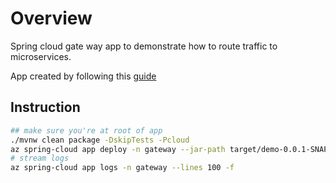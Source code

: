 # Overview

Spring cloud gate way app to demonstrate how to route traffic to microservices.

App created by following this [guide](https://docs.microsoft.com/en-us/learn/modules/azure-spring-cloud-workshop/5-build-gateway)

## Instruction

```bash
## make sure you're at root of app
./mvnw clean package -DskipTests -Pcloud
az spring-cloud app deploy -n gateway --jar-path target/demo-0.0.1-SNAPSHOT.jar
# stream logs
az spring-cloud app logs -n gateway --lines 100 -f
```
